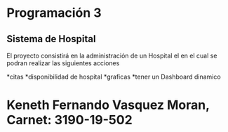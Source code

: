 # Programación 3

## Sistema de Hospital

El proyecto consistirá en la administración de un Hospital el en el cual se podran realizar las siguientes acciones

*citas
*disponibilidad de hospital
*graficas
*tener un Dashboard dinamico

# Keneth Fernando Vasquez Moran,  Carnet: 3190-19-502
